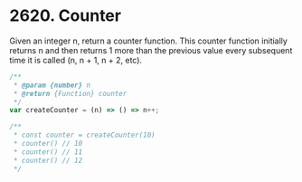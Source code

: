 # 2620. Counter

Given an integer n, return a counter function. This counter function initially returns n and then returns 1 more than the previous value every subsequent time it is called (n, n + 1, n + 2, etc).

```js
/**
 * @param {number} n
 * @return {Function} counter
 */
var createCounter = (n) => () => n++;

/** 
 * const counter = createCounter(10)
 * counter() // 10
 * counter() // 11
 * counter() // 12
 */
```
